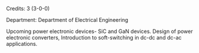Credits: 3 (3-0-0)

Department: Department of Electrical Engineering

Upcoming power electronic devices- SiC and GaN devices. Design of power electronic converters, Introduction to soft-switching in dc-dc and dc-ac applications.
